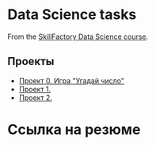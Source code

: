# Data Science tasks
From the [SkillFactory Data Science course](https://skillfactory.ru/courses/data-scientist).

## Проекты

* [Проект 0. Игра "Угадай число"](https://github.com/Aysyluu/DS_tasks)
* [Проект 1.]()
* [Проект 2.]()

# Ссылка на резюме